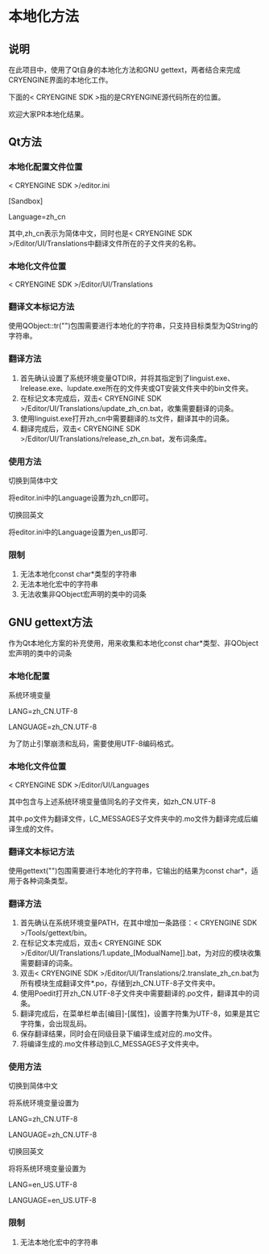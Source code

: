 # 本地化方法
## 说明 
在此项目中，使用了Qt自身的本地化方法和GNU gettext，两者结合来完成CRYENGINE界面的本地化工作。

下面的&lt; CRYENGINE SDK &gt;指的是CRYENGINE源代码所在的位置。

欢迎大家PR本地化结果。

## Qt方法
### 本地化配置文件位置
&lt; CRYENGINE SDK &gt;/editor.ini

[Sandbox]

Language=zh_cn

其中,zh_cn表示为简体中文，同时也是&lt; CRYENGINE SDK &gt;/Editor/UI/Translations中翻译文件所在的子文件夹的名称。

### 本地化文件位置
&lt; CRYENGINE SDK &gt;/Editor/UI/Translations

### 翻译文本标记方法
使用QObject::tr("")包围需要进行本地化的字符串，只支持目标类型为QString的字符串。

### 翻译方法
1. 首先确认设置了系统环境变量QTDIR，并将其指定到了linguist.exe、lrelease.exe、lupdate.exe所在的文件夹或QT安装文件夹中的bin文件夹。
2. 在标记文本完成后，双击&lt; CRYENGINE SDK &gt;/Editor/UI/Translations/update_zh_cn.bat，收集需要翻译的词条。
3. 使用linguist.exe打开zh_cn中需要翻译的.ts文件，翻译其中的词条。
4. 翻译完成后，双击&lt; CRYENGINE SDK &gt;/Editor/UI/Translations/release_zh_cn.bat，发布词条库。

### 使用方法
切换到简体中文

将editor.ini中的Language设置为zh_cn即可。

切换回英文

将editor.ini中的Language设置为en_us即可.

### 限制
1. 无法本地化const char*类型的字符串
2. 无法本地化宏中的字符串
3. 无法收集非QObject宏声明的类中的词条

## GNU gettext方法
作为Qt本地化方案的补充使用，用来收集和本地化const char*类型、非QObject宏声明的类中的词条

### 本地化配置
系统环境变量

LANG=zh_CN.UTF-8

LANGUAGE=zh_CN.UTF-8

为了防止引擎崩溃和乱码，需要使用UTF-8编码格式。

### 本地化文件位置
&lt; CRYENGINE SDK &gt;/Editor/UI/Languages

其中包含与上述系统环境变量值同名的子文件夹，如zh_CN.UTF-8

其中.po文件为翻译文件，LC_MESSAGES子文件夹中的.mo文件为翻译完成后编译生成的文件。

### 翻译文本标记方法
使用gettext("")包围需要进行本地化的字符串，它输出的结果为const char*，适用于各种词条类型。

### 翻译方法
1. 首先确认在系统环境变量PATH，在其中增加一条路径：&lt; CRYENGINE SDK &gt;/Tools/gettext/bin。
2. 在标记文本完成后，双击&lt; CRYENGINE SDK &gt;/Editor/UI/Translations/1.update_[ModualName]].bat，为对应的模块收集需要翻译的词条。
3. 双击&lt; CRYENGINE SDK &gt;/Editor/UI/Translations/2.translate_zh_cn.bat为所有模块生成翻译文件*.po，存储到zh_CN.UTF-8子文件夹中。
4. 使用Poedit打开zh_CN.UTF-8子文件夹中需要翻译的.po文件，翻译其中的词条。
5. 翻译完成后，在菜单栏单击[编目]-[属性]，设置字符集为UTF-8，如果是其它字符集，会出现乱码。
6. 保存翻译结果，同时会在同级目录下编译生成对应的.mo文件。
4. 将编译生成的.mo文件移动到LC_MESSAGES子文件夹中。

### 使用方法
切换到简体中文

将系统环境变量设置为

LANG=zh_CN.UTF-8

LANGUAGE=zh_CN.UTF-8

切换回英文

将将系统环境变量设置为

LANG=en_US.UTF-8

LANGUAGE=en_US.UTF-8

### 限制
1. 无法本地化宏中的字符串